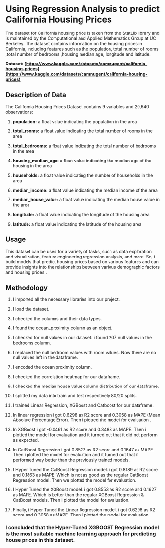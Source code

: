 # Using Regression Analysis to predict California Housing Prices 
The dataset for California housing price is taken from the StatLib library and is maintained by the Computational and Applied Mathematics Group at UC Berkeley. The dataset contains information on the housing prices in California, including features such as the population, total number of rooms ,total number of bedrooms ,housing median age, longitude and latitude.

**Dataset: [https://www.kaggle.com/datasets/camnugent/california-housing-prices](https://www.kaggle.com/datasets/camnugent/california-housing-prices)**

## Description of Data

The California Housing Prices Dataset contains 9 variables and 20,640 observations:

1.  **population:** a float value indicating the population in the area
    
2. **total_rooms:** a float value indicating the total number of rooms in the area
    
3. **total_bedrooms:** a float value indicating the total number of bedrooms in the area
    
4. **housing_median_age:** a float value indicating the median age of the housing in the area
    
5. **households:** a float value indicating the number of households in the area
    
6. **median_income:** a float value indicating the median income of the area
    
7. **median_house_value:** a float value indicating the median house value in the area
    
8. **longitude:** a float value indicating the longitude of the housing area 
    

9. **latitude:** a float value indicating the latitude of the housing area

## Usage

This dataset can be used for a variety of tasks, such as data exploration and visualization, feature engineering,regression analysis, and more. So, i build models that predict housing prices based on various features and can provide insights into the relationships between various demographic factors and housing prices .

## Methodology

1.  I imported all the necessary libraries into our project.
    
2.  I load the dataset.
    
3. I checked the columns and their data types.
    
4.  I found the ocean_proximity column as an object.
    
5.  I checked for null values in our dataset. i found 207 null values in the bedrooms column.
    
6.  I replaced the null bedroom values with room values. Now there are no null values left in the dataframe.
    
7.  I encoded the ocean proximity column.
    
8.  I checked the correlation heatmap for our dataframe.
    
9.  I checked the median house value column distribution of our dataframe.
    
10.  I splitted my data into train and test respectively 80/20 splits.
    
11.  I trained Linear Regression, XGBoost and Catboost for our dataframe.
    
12.  In linear regression i got 0.6298 as R2 score and 0.3058 as MAPE (Mean Absolute Percentage Error). Then i plotted the model for evaluation .
    
13.  In XGBoost i got -0.0461 as R2 score and 0.3488 as MAPE. Then i plotted the model for evaluation and it turned out that it did not perform as expected.
    
14.  In CatBoost Regression i got 0.8527 as R2 score and 0.1647 as MAPE. Then i plotted the model for evaluation and it turned out that it performed way better than the previously trained models.
    
15.  I Hyper Tuned the CatBoost Regression model. i got 0.8189 as R2 score and 0.1863 as MAPE. Which is not as good as the regular CatBoost Regression model. Then we plotted the model for evaluation.
    
16.  I Hyper Tuned the XGBoost model. i got 0.8553 as R2 score and 0.1627 as MAPE. Which is better than the regular XGBoost Regression & CatBoost models. Then i plotted the model for evaluation.
    
17.  Finally, i Hyper Tuned the Linear Regression model. i got 0.6298 as R2 score and 0.3058 as MAPE. Then i plotted the model for evaluation.
    

### I concluded that the Hyper-Tuned XGBOOST Regression model is the most suitable machine learning approach for predicting house prices in this dataset.

